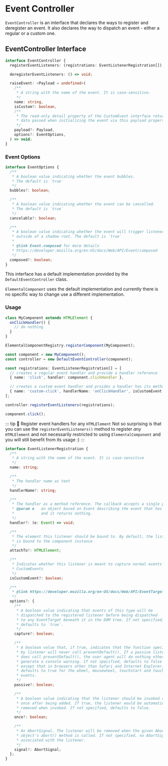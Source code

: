 # Event Controller

`EventController` is an interface that declares the ways to register and deregister an
event. It also declares the way to dispatch an event - either a regular or a custom one.

## EventController Interface

```ts
interface EventController {
  registerEventListeners: (registrations: EventListenerRegistration[]) => void;

  deregisterEventListeners: () => void;

  raiseEvent: <Payload = undefined>(
    /**
     * A string with the name of the event. It is case-sensitive.
     */
    name: string,
    isCustom?: boolean,
    /**
     * The read-only detail property of the CustomEvent interface returns any
     * data passed when initializing the event via this payload property
     */
    payload?: Payload,
    options?: EventOptions,
  ) => void;
}
```

### Event Options

```ts
interface EventOptions {
  /**
   * A boolean value indicating whether the event bubbles.
   * The default is `true`
   */
  bubbles?: boolean;

  /**
   * A boolean value indicating whether the event can be cancelled.
   * The default is `true`
   */
  cancelable?: boolean;

  /**
   * A boolean value indicating whether the event will trigger listeners
   * outside of a shadow root. The default is `true`
   *
   * @link Event.composed for more details
   * https://developer.mozilla.org/en-US/docs/Web/API/Event/composed
   */
  composed?: boolean;
}
```

This interface has a default implementation provided by the `DefaultEventController` class.

`ElementalComponent` uses the default implementation and currently there is no
specific way to change use a different implementation.

### Usage

```ts
class MyComponent extends HTMLElement {
  onClickHandler() {
    // do nothing
  }
}

ElementalComponentRegistry.registerComponent(MyComponent);

const component = new MyComponent();
const controller = new DefaultEventController(component);

const registrations: EventListenerRegistration[] = [
  // creates a regular event handler and provide a handler reference
  { name: 'click', handler: component.clickHandler },

  // creates a custom event handler and proides a handler has its method name
  { name: 'custom-click', handlerName: 'onClickHandler', isCustomEvent: true },
];

controller.registerEventListeners(registrations);

component.click();
```

::: tip 💁 Register event handlers for any `HTMLElement`
Not so surprising is that you can use the `registerEventListeners()` method
to register _any_ `HTMLElement` and not necessarily restricted to using
`ElementalComponent` and you will still benefit from its usage :)
:::

```ts
interface EventListenerRegistration {
  /**
   * A string with the name of the event. It is case-sensitive
   */
  name: string;

  /**
   * The handler name as text
   */
  handlerName?: string;

  /**
   * The handler as a method reference. The callback accepts a single parameter:
   * @param e   an object based on Event describing the event that has occurred,
   *            and it returns nothing.
   */
  handler?: (e: Event) => void;

  /**
   * The element this listener should be bound to. By default, the listener
   * is bound to the component instance
   */
  attachTo?: HTMLElement;

  /**
   * Indicates whether this listener is meant to capture normal events or
   * CustomEvents
   */
  isCustomEvent?: boolean;

  /**
   * @link https://developer.mozilla.org/en-US/docs/Web/API/EventTarget/addEventListener
   */
  options?: {
    /**
     * A boolean value indicating that events of this type will be
     * dispatched to the registered listener before being dispatched
     * to any EventTarget beneath it in the DOM tree. If not specified,
     * defaults to `true`.
     */
    capture?: boolean;

    /**
     * A boolean value that, if true, indicates that the function specified
     * by listener will never call preventDefault(). If a passive listener
     * does call preventDefault(), the user agent will do nothing other than
     * generate a console warning. If not specified, defaults to false –
     * except that in browsers other than Safari and Internet Explorer,
     * defaults to true for the wheel, mousewheel, touchstart and touchmove
     * events.
     */
    passive?: boolean;

    /**
     * A boolean value indicating that the listener should be invoked at most
     * once after being added. If true, the listener would be automatically
     * removed when invoked. If not specified, defaults to false.
     */
    once?: boolean;

    /**
     * An AbortSignal. The listener will be removed when the given AbortSignal
     * object's abort() method is called. If not specified, no AbortSignal is
     * associated with the listener.
     */
    signal?: AbortSignal;
  };
}
```
